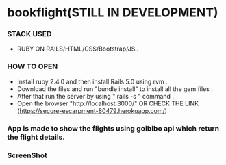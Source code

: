# bookflight(STILL IN DEVELOPMENT)
### STACK USED 
- RUBY ON RAILS/HTML/CSS/Bootstrap/JS .

### HOW TO OPEN 
- Install ruby 2.4.0 and then install Rails 5.0 using rvm .
- Download the files and run "bundle install" to install all the gem files .
- After that run the server by using " rails -s " command .
- Open the browser "http://localhost:3000/" OR CHECK THE LINK (https://secure-escarpment-80479.herokuapp.com/)


### App is made to show the flights using goibibo api which return the flight details.

### ScreenShot 
